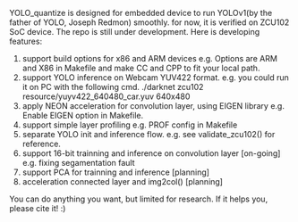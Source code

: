YOLO_quantize is designed for embedded device to run YOLOv1(by the father of YOLO, Joseph Redmon) smoothly. for now, it is verified on ZCU102 SoC device. 
The repo is still under development. Here is developing features:
1. support build options for x86 and ARM devices 
   e.g. Options are ARM and X86 in Makefile and make CC and CPP to fit your local path.
2. support YOLO inference on Webcam YUV422 format. 
   e.g. you could run it on PC with the following cmd.
   ./darknet zcu102 resource/yuyv422_640480_car.yuv 640x480
3. apply NEON acceleration for convolution layer, using EIGEN library 
   e.g. Enable EIGEN option in Makefile.
4. support simple layer profiling
   e.g. PROF config in Makefile
5. separate YOLO init and inference flow.
   e.g. see validate_zcu102() for reference.
6. support 16-bit trainning and inference on convolution layer [on-going]
   e.g. fixing segamentation fault
7. support PCA for trainning and inference [planning]
8. acceleration connected layer and img2col() [planning]

You can do anything you want, but limited for research. 
If it helps you, please cite it!  :)



